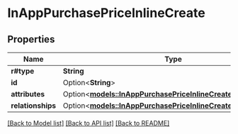 # InAppPurchasePriceInlineCreate

## Properties

Name | Type | Description | Notes
------------ | ------------- | ------------- | -------------
**r#type** | **String** |  | 
**id** | Option<**String**> |  | [optional]
**attributes** | Option<[**models::InAppPurchasePriceInlineCreateAttributes**](InAppPurchasePriceInlineCreate_attributes.md)> |  | [optional]
**relationships** | Option<[**models::InAppPurchasePriceInlineCreateRelationships**](InAppPurchasePriceInlineCreate_relationships.md)> |  | [optional]

[[Back to Model list]](../README.md#documentation-for-models) [[Back to API list]](../README.md#documentation-for-api-endpoints) [[Back to README]](../README.md)


